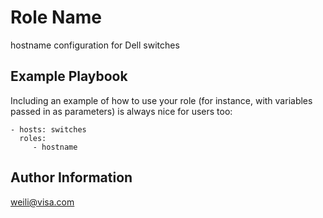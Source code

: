 Role Name
=========

hostname configuration for Dell switches

Example Playbook
----------------

Including an example of how to use your role (for instance, with variables passed in as parameters) is always nice for users too:

    - hosts: switches
      roles:
         - hostname

Author Information
------------------

weili@visa.com
